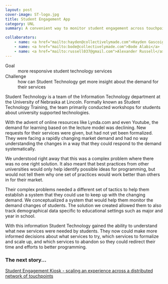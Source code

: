 ```yaml
---
layout: post
cover-image: ST-logo.jpg
title: Student Engagement App
category: UNL
summary: A convenient way to monitor student engagement across touchpoints.

collaborators:
    - name: <a href="mailto:hayden@collectivelymade.com">Hayden Gascoigne</a>
    - name: <a href="mailto:bode@collectivelymade.com">Bode Alabi</a>
    - name: <a href="mailto:russell037@gmail.com">Alexander Russell</a>
---
```

<dl>
<dt>Goal</dt> <dd>more responsive student technology services</dd>
<dt>Challenge</dt> <dd>how can Student Technology get more insight about the demand for their services</dd>
</dl>

Student Technology is a team of the Information Technology department at the University of Nebraska at Lincoln. Formally known as Student Technology Training, the team primarily conducted workshops for students about university supported technologies.

With the advent of online resources like Lynda.com and even Youtube, the demand for learning based on the lecture model was declining. New requests for their services were given, but had not yet been formalized. They were facing a rapidly changing market demand and had no way understanding the changes in a way that they could respond to the demand systematically.

We understood right away that this was a complex problem where there was no one right solution. It also meant that best practices from other universities would only help identify possible ideas for programming, but would not tell them why one set of practices would work better than others in for their market.

Their complex problems needed a different set of tactics to help them establish a system that they could use to keep up with the changing demand. We conceptualized a system that would help them monitor the demand changes of students. The solution we created allowed them to also track demographical data specific to educational settings such as major and year in school.

With this information Student Technology gained the ability to understand what new services were needed by students. They now could make more informed decisions about what services to try, which services to formalize and scale up, and which services to abandon so they could redirect their time and efforts to better programming.

### The next story...
<a href="{{ site.baseurl }}/kiosk"> Student Engagement Kiosk - scaling an experience across a distributed network of touchpoints </a>

